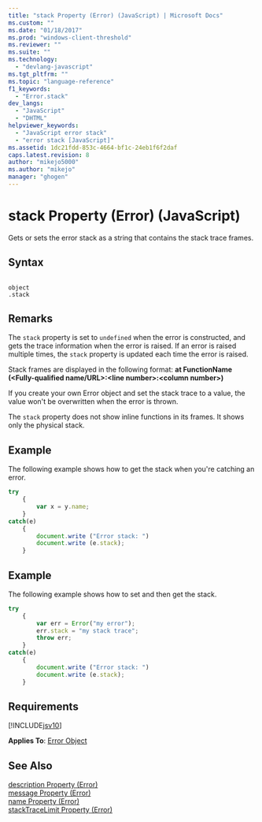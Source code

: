 ```yaml
---
title: "stack Property (Error) (JavaScript) | Microsoft Docs"
ms.custom: ""
ms.date: "01/18/2017"
ms.prod: "windows-client-threshold"
ms.reviewer: ""
ms.suite: ""
ms.technology: 
  - "devlang-javascript"
ms.tgt_pltfrm: ""
ms.topic: "language-reference"
f1_keywords: 
  - "Error.stack"
dev_langs: 
  - "JavaScript"
  - "DHTML"
helpviewer_keywords: 
  - "JavaScript error stack"
  - "error stack [JavaScript]"
ms.assetid: 1dc21fdd-853c-4664-bf1c-24eb1f6f2daf
caps.latest.revision: 8
author: "mikejo5000"
ms.author: "mikejo"
manager: "ghogen"
---
```

# stack Property (Error) (JavaScript)
Gets or sets the error stack as a string that contains the stack trace frames.  
  
## Syntax  
  
```  
  
object  
.stack   
```  
  
## Remarks  
 The `stack` property is set to `undefined` when the error is constructed, and gets the trace information when the error is raised. If an error is raised multiple times, the `stack` property is updated each time the error is raised.  
  
 Stack frames are displayed in the following format: **at FunctionName (\<Fully-qualified name/URL>:\<line number>:\<column number>)**  
  
 If you create your own Error object and set the stack trace to a value, the value won't be overwritten when the error is thrown.  
  
 The `stack` property does not show inline functions in its frames. It shows only the physical stack.  
  
## Example  
 The following example shows how to get the stack when you're catching an error.  
  
```javascript  
try  
    {  
        var x = y.name;  
    }  
catch(e)  
    {  
        document.write ("Error stack: ")  
        document.write (e.stack);  
    }  
```  
  
## Example  
 The following example shows how to set and then get the stack.  
  
```javascript  
try  
    {  
        var err = Error("my error");  
        err.stack = "my stack trace";  
        throw err;  
    }  
catch(e)  
    {  
        document.write ("Error stack: ")  
        document.write (e.stack);  
    }  
```  
  
## Requirements  
 [!INCLUDE[jsv10](../../javascript/reference/includes/jsv10-md.md)]  
  
 **Applies To**: [Error Object](../../javascript/reference/error-object-javascript.md)  
  
## See Also  
 [description Property (Error)](../../javascript/reference/description-property-error-javascript.md)   
 [message Property (Error)](../../javascript/reference/message-property-error-javascript.md)   
 [name Property (Error)](../../javascript/reference/name-property-error-javascript.md)   
 [stackTraceLimit Property (Error)](../../javascript/reference/stacktracelimit-property-error-javascript.md)